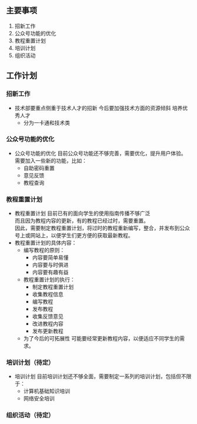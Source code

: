 ## 主要事项
1. 招新工作
2. 公众号功能的优化
3. 教程重置计划
4. 培训计划
5. 组织活动
## 工作计划
### 招新工作
- 技术部要重点侧重于技术人才的招新 今后要加强技术方面的资源倾斜 培养优秀人才
    - 分为一卡通和技术类
### 公众号功能的优化
- 公众号功能的优化 目前公众号功能还不够完善，需要优化，提升用户体验。  
需要加入一些新的功能，比如：
    - 自助密码重置
    - 意见反馈
    - 教程查询
### 教程重置计划
- 教程重置计划 目前已有的面向学生的使用指南传播不够广泛  
而且因为教程内容的更新，有的教程已经过时，需要重置。  
因此，需要制定教程重置计划，将过时的教程重新编写，整合，并发布到公众号上或网站上，以便学生们更方便的获取最新教程。
- 教程重置计划的具体内容：
    - 编写教程的原则：
        - 内容要简单易懂
        - 内容要与时俱进
        - 内容要有趣有益
    - 教程重置计划的执行：
        - 制定教程重置计划
        - 收集教程信息
        - 编写教程
        - 发布教程
        - 收集反馈意见
        - 改进教程内容
        - 发布更新教程
    - 为了今后的可拓展性 可能要经常更新教程内容，以便适应不同学生的需求。
### 培训计划（待定）
- 培训计划 目前培训计划还不够全面，需要制定一系列的培训计划，包括但不限于：
    - 计算机基础知识培训
    - 网络安全培训
### 组织活动（待定）


